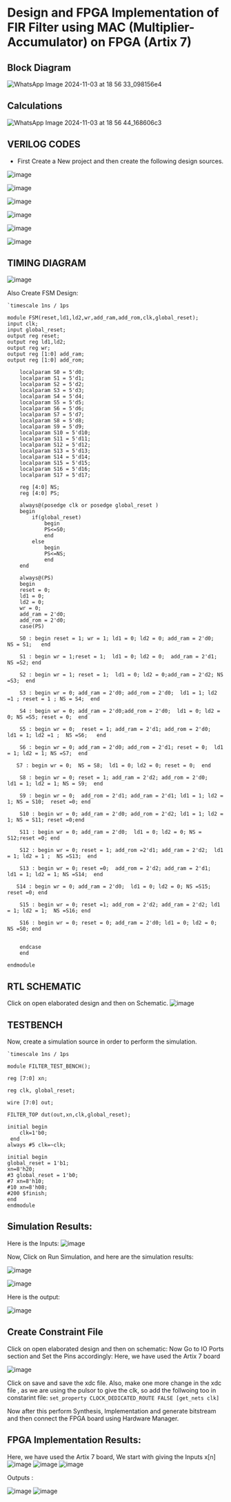 # Design and FPGA Implementation of FIR Filter using MAC (Multiplier-Accumulator) on FPGA (Artix 7)

## Block Diagram
![WhatsApp Image 2024-11-03 at 18 56 33_098156e4](https://github.com/user-attachments/assets/588239f1-ed55-403d-8eff-1f6b15d18eee)

## Calculations
![WhatsApp Image 2024-11-03 at 18 56 44_168606c3](https://github.com/user-attachments/assets/b858a488-93a2-4294-afe8-2390c8b7ca86)

## VERILOG CODES 
- First Create a New project and then create the following design sources.
  
![image](https://github.com/user-attachments/assets/f3a863d8-21c1-4064-9951-301f0523c0d8)

![image](https://github.com/user-attachments/assets/07c64d44-375e-478f-87f2-be062860ea2b)

![image](https://github.com/user-attachments/assets/8d862878-7e77-43df-9941-de654c360a56)

![image](https://github.com/user-attachments/assets/63b5952b-0a75-42ad-a0ed-4fb09ccbef74)

![image](https://github.com/user-attachments/assets/758edef4-eac6-494d-83f2-8af4f70133cd)

![image](https://github.com/user-attachments/assets/f495f72b-cb0e-44a9-85c8-9f791b522e54)

## TIMING DIAGRAM
![image](https://github.com/user-attachments/assets/5e8029ac-d815-44ef-8e2a-9a8266109291)

Also Create FSM Design:
```
`timescale 1ns / 1ps

module FSM(reset,ld1,ld2,wr,add_ram,add_rom,clk,global_reset);
input clk;
input global_reset;
output reg reset;
output reg ld1,ld2;
output reg wr;
output reg [1:0] add_ram;
output reg [1:0] add_rom;

    localparam S0 = 5'd0;
    localparam S1 = 5'd1;
    localparam S2 = 5'd2;
    localparam S3 = 5'd3;
    localparam S4 = 5'd4;
    localparam S5 = 5'd5;
    localparam S6 = 5'd6;
    localparam S7 = 5'd7;
    localparam S8 = 5'd8;
    localparam S9 = 5'd9;
    localparam S10 = 5'd10;
    localparam S11 = 5'd11;
    localparam S12 = 5'd12;
    localparam S13 = 5'd13;
    localparam S14 = 5'd14;
    localparam S15 = 5'd15;
    localparam S16 = 5'd16;
    localparam S17 = 5'd17;
    
    reg [4:0] NS;
    reg [4:0] PS; 
    
    always@(posedge clk or posedge global_reset )
    begin
        if(global_reset)
            begin
            PS<=S0;
            end
        else
            begin
            PS<=NS;
            end
    end
    
    always@(PS)
    begin 
    reset = 0;
    ld1 = 0;
    ld2 = 0;
    wr = 0;
    add_ram = 2'd0;
    add_rom = 2'd0;
    case(PS) 
    
    S0 : begin reset = 1; wr = 1; ld1 = 0; ld2 = 0; add_ram = 2'd0;  NS = S1;   end
    
    S1 : begin wr = 1;reset = 1;  ld1 = 0; ld2 = 0;  add_ram = 2'd1; NS =S2; end 
    
    S2 : begin wr = 1; reset = 1;  ld1 = 0; ld2 = 0;add_ram = 2'd2; NS =S3;  end 
    
    S3 : begin wr = 0; add_ram = 2'd0; add_rom = 2'd0;  ld1 = 1; ld2 =1 ; reset = 1 ; NS = S4;  end 
    
    S4 : begin wr = 0; add_ram = 2'd0;add_rom = 2'd0;  ld1 = 0; ld2 = 0; NS =S5; reset = 0;  end 
    
    S5 : begin wr = 0;  reset = 1; add_ram = 2'd1; add_rom = 2'd0;  ld1 = 1; ld2 =1 ;  NS =S6;   end 
    
    S6 : begin wr = 0; add_ram = 2'd0; add_rom = 2'd1; reset = 0;  ld1 = 1; ld2 = 1; NS =S7;  end 
    
   S7 : begin wr = 0;  NS = S8;  ld1 = 0; ld2 = 0; reset = 0;  end 
    
    S8 : begin wr = 0; reset = 1; add_ram = 2'd2; add_rom = 2'd0;   ld1 = 1; ld2 = 1; NS = S9;  end 
    
    S9 : begin wr = 0;  add_rom = 2'd1; add_ram = 2'd1; ld1 = 1; ld2 = 1; NS = S10;  reset =0; end 
    
    S10 : begin wr = 0; add_ram = 2'd0; add_rom = 2'd2; ld1 = 1; ld2 = 1; NS = S11; reset =0;end 
    
    S11 : begin wr = 0; add_ram = 2'd0;  ld1 = 0; ld2 = 0; NS = S12;reset =0; end 
    
    S12 : begin wr = 0; reset = 1; add_rom =2'd1; add_ram = 2'd2;  ld1 = 1; ld2 = 1 ;  NS =S13;  end 
    
    S13 : begin wr = 0; reset =0;  add_rom = 2'd2; add_ram = 2'd1;  ld1 = 1; ld2 = 1; NS =S14;  end 
    
   S14 : begin wr = 0; add_ram = 2'd0;  ld1 = 0; ld2 = 0; NS =S15; reset =0; end 
    
    S15 : begin wr = 0; reset =1; add_rom = 2'd2; add_ram = 2'd2; ld1 = 1; ld2 = 1;  NS =S16; end 
    
    S16 : begin wr = 0; reset = 0; add_ram = 2'd0; ld1 = 0; ld2 = 0; NS =S0; end 
    
    
    endcase        
    end
    
endmodule
```

## RTL SCHEMATIC
Click on open elaborated design and then on Schematic.
![image](https://github.com/user-attachments/assets/2efcfddb-e597-439c-8fd4-39c03f722977)

## TESTBENCH
Now, create a simulation source in order to perform the simulation.
```
`timescale 1ns / 1ps

module FILTER_TEST_BENCH();

reg [7:0] xn;

reg clk, global_reset;

wire [7:0] out;

FILTER_TOP dut(out,xn,clk,global_reset);
 
initial begin
    clk=1'b0;
 end
always #5 clk=~clk;

initial begin
global_reset = 1'b1;
xn=8'h20;
#3 global_reset = 1'b0;
#7 xn=8'h10;
#10 xn=8'h08;
#200 $finish;
end
endmodule
```
## Simulation Results:
Here is the Inputs:
![image](https://github.com/user-attachments/assets/a3422102-1863-40d1-a663-a65b43b393d1)

Now, Click on Run Simulation, and here are the simulation results:

![image](https://github.com/user-attachments/assets/c7ae7152-ba82-4a7e-9fe4-e6e70e22f1a8)

![image](https://github.com/user-attachments/assets/c5d08dd5-cc40-418f-a8d7-4c62eba0e7d5)

Here is the output:

![image](https://github.com/user-attachments/assets/725af67b-222f-4b62-98af-53d64860de8b)

## Create Constraint File
Click on open elaborated design and then on schematic:
Now Go to IO Ports section and Set the Pins accordingly:
Here, we have used the Artix 7 board

![image](https://github.com/user-attachments/assets/adef7fcf-9677-427b-8205-4aa4ce7cbb09)

Click on save and save the xdc file.
Also, make one more change in the xdc file , as we are using the pulsor to give the clk, so add the follwoing too in constarint file:
```set_property CLOCK_DEDICATED_ROUTE FALSE [get_nets clk]```

Now after this perform Synthesis, Implementation and generate bitstream and then connect the FPGA board using Hardware Manager.

## FPGA Implementation Results:
Here, we have used the Artix 7 board, We start with giving the Inputs x[n]
![image](https://github.com/user-attachments/assets/ef5d31aa-2b5d-4e46-87e3-41028eb8d8ba)
![image](https://github.com/user-attachments/assets/1fad5a4a-3bf8-409c-89ab-b337224a6c31)
![image](https://github.com/user-attachments/assets/9ce82a49-903a-414a-a3b6-23b05c92567b)

Outputs :

![image](https://github.com/user-attachments/assets/0c68e64b-4b07-4242-aa28-1775abcdad4e)
![image](https://github.com/user-attachments/assets/3145ef3b-12cb-4f6a-a69a-4acbf676f1ae)








